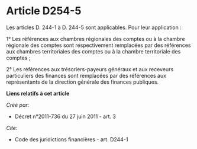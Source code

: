 # Article D254-5

Les articles D. 244-1 à D. 244-5 sont applicables. Pour leur application : 

1° Les références aux chambres régionales des comptes ou à la chambre régionale des comptes sont respectivement remplacées
par des références aux chambres territoriales des comptes ou à la chambre territoriale des comptes ; 

2° Les références aux trésoriers-payeurs généraux et aux receveurs particuliers des finances sont remplacées par des
références aux représentants de la direction générale des finances publiques.

**Liens relatifs à cet article**

_Créé par_:

  - Décret n°2011-736 du 27 juin 2011 - art. 3

_Cite_:

  - Code des juridictions financières - art. D244-1
